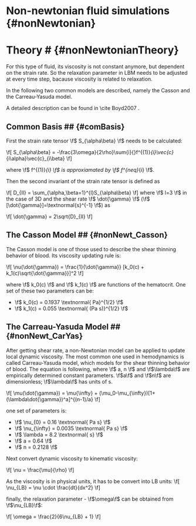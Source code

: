 Non-newtonian fluid simulations {#nonNewtonian}
========

# Theory # {#nonNewtonianTheory}

For this type of fluid, its viscosity is not constant anymore, but dependent on
the strain rate.  So the relaxation parameter in LBM needs to be adjusted at
every time step, bacause viscosity is related to relaxation.

In the following two common models are described, namely the Casson and the
Carreau-Yasuda model.

A detailed description can be found in \cite Boyd2007 .

## Common Basis ## {#comBasis}

First the strain rate tensor \f$ S_{\alpha\beta} \f$ needs to be calculated:

\f[
  S_{\alpha\beta} =
    -\frac{3\omega}{2\rho}\sum{i}{}f^{(1)}_{i}\vec{c}_{i\alpha}\vec{c}_{i\beta}
\f]

where \f$ f^{(1)}_{i} \f$ is approxiamated by \f$ f^{neq}_{i} \f$.

Then the second invariant of the strain rate tensor is defined as

\f[
  D_{II} = \sum_{\alpha,\beta=1}^{l}S_{\alpha\beta}
\f]
where \f$ l=3 \f$ in the case of 3D and the shear rate \f$ \dot{\gamma} \f$ (\f$ [\dot{\gamma}]=\textnormal{s}^{-1} \f$) as

\f[
  \dot{\gamma} = 2\sqrt{D}_{II}
\f]

## The Casson Model ## {#nonNewt_Casson}

The Casson model is one of those used to describe the shear thinning behavior
of blood. Its viscosity updating rule is:

\f[
    \nu(\dot{\gamma}) = 
      \frac{1}{\dot{\gamma}} [k_0(c) + k_1(c)\sqrt{\dot{\gamma}}]^2
\f]

where \f$ k_0(c) \f$ and \f$ k_1(c) \f$ are functions of the hematocrit.
One set of these two parameters can be:

- \f$ k_0(c) = 0.1937 \textnormal{ Pa}^{1/2} \f$
- \f$ k_1(c) = 0.055 \textnormal{ (Pa s)}^{1/2} \f$

## The Carreau-Yasuda Model ## {#nonNewt_CarYas}

After getting shear rate, a non-Newtonian model can be applied to update local
dynamic viscosity.  The most common one used in hemodynamics is called
Carreau-Yasuda model, which models for the shear thinning behavior of blood.
The equation is following, where \f$ a, n \f$ and \f$\lambda\f$  are empirically determined
constant parameters.  \f$a\f$ and \f$n\f$ are dimensionless; \f$\lambda\f$ has units of s.

\f[
    \mu(\dot{\gamma}) = 
      \mu{\infty} + (\mu_0-\mu_{\infty})[1+(\lambda\dot{\gamma})^a]^{(n-1)/a}
\f]

one set of parameters is:

- \f$ \nu_{0} = 0.16 \textnormal{ Pa s} \f$
- \f$ \nu_{\infty} = 0.0035 \textnormal{ Pa s} \f$
- \f$ \lambda = 8.2 \textnormal{ s} \f$
- \f$ a = 0.64 \f$
- \f$ n = 0.2128 \f$

Next convert dynamic viscosity to kinematic viscosity:

\f[
  \nu = \frac{\mu}{\rho}
\f]

As the viscosity is in physical units, it has to be convert into LB units:
\f[
  \nu_{LB} = \nu \cdot \frac{dt}{dx^2}
\f]

finally, the relaxation parameter - \f$\omega\f$ can be obtained from \f$\nu_{LB}\f$:

\f[
  \omega = \frac{2}{6\nu_{LB} + 1}
\f]
